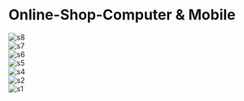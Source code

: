 # Online-Shop-Computer & Mobile <br>
![s8](https://github.com/MahsumaRezai/Online-Shop-Computer/assets/110189253/4cc21001-635c-4107-b338-a393b3c19817) <br>
![s7](https://github.com/MahsumaRezai/Online-Shop-Computer/assets/110189253/71ca02a4-f654-47cc-9022-246ddfade8aa) <br>
![s6](https://github.com/MahsumaRezai/Online-Shop-Computer/assets/110189253/b415fe2f-4295-43f5-9299-2da01a41b796) <br>
![s5](https://github.com/MahsumaRezai/Online-Shop-Computer/assets/110189253/215bd693-25b0-48cb-a12e-b718d921cc8f) <br>
![s4](https://github.com/MahsumaRezai/Online-Shop-Computer/assets/110189253/c9319e1e-83ba-46db-b7d6-4f4aa961330a) <br>
![s2](https://github.com/MahsumaRezai/Online-Shop-Computer/assets/110189253/958d9ba7-c471-48fa-9cc6-e2ecaf27dc20) <br>
![s1](https://github.com/MahsumaRezai/Online-Shop-Computer/assets/110189253/ddfd6b5a-9659-46f5-bc21-73d5a81d4dd0)

